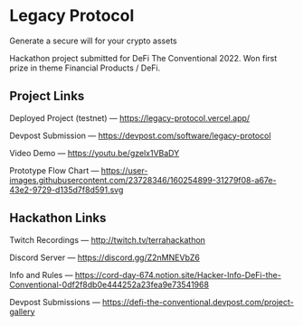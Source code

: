 # Legacy Protocol

Generate a secure will for your crypto assets

Hackathon project submitted for DeFi The Conventional 2022. Won first prize in theme Financial Products / DeFi.

## Project Links

Deployed Project (testnet) &mdash; <https://legacy-protocol.vercel.app/>

Devpost Submission &mdash; <https://devpost.com/software/legacy-protocol>

Video Demo &mdash; <https://youtu.be/gzelx1VBaDY>

Prototype Flow Chart &mdash; <https://user-images.githubusercontent.com/23728346/160254899-31279f08-a67e-43e2-9729-d135d7f8d591.svg>

## Hackathon Links

Twitch Recordings &mdash; <http://twitch.tv/terrahackathon>

Discord Server &mdash; <https://discord.gg/Z2nMNEVbZ6>

Info and Rules &mdash; <https://cord-day-674.notion.site/Hacker-Info-DeFi-the-Conventional-0df2f8db0e444252a23fea9e73541968>

Devpost Submissions &mdash; <https://defi-the-conventional.devpost.com/project-gallery>
